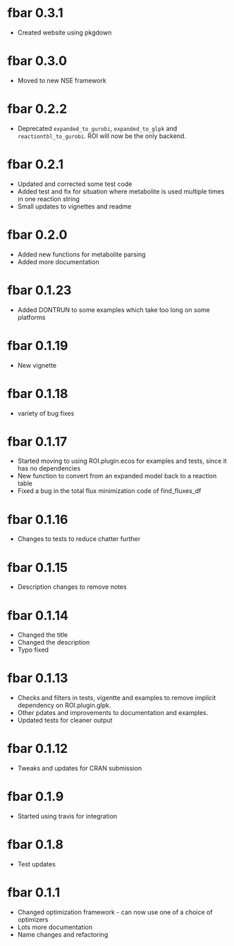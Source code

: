 # fbar 0.3.1

- Created website using pkgdown

# fbar 0.3.0

- Moved to new NSE framework

# fbar 0.2.2

- Deprecated `expanded_to_gurobi`, `expanded_to_glpk` and `reactiontbl_to_gurobi`. ROI will now be the only backend.

# fbar 0.2.1

- Updated and corrected some test code
- Added test and fix for situation where metabolite is used multiple times in one reaction string
- Small updates to vignettes and readme

# fbar 0.2.0

- Added new functions for metabolite parsing
- Added more documentation

# fbar 0.1.23

- Added DONTRUN to some examples which take too long on some platforms

# fbar 0.1.19

- New vignette

# fbar 0.1.18

- variety of bug fixes

# fbar 0.1.17

- Started moving to using ROI.plugin.ecos for examples and tests, since it has no dependencies
- New function to convert from an expanded model back to a reaction table
- Fixed a bug in the total flux minimization code of find_fluxes_df

# fbar 0.1.16

- Changes to tests to reduce chatter further

# fbar 0.1.15

- Description changes to remove notes

# fbar 0.1.14

- Changed the title
- Changed the description
- Typo fixed

# fbar 0.1.13

- Checks and filters in tests, vigentte and examples to remove implicit dependency on ROI.plugin.glpk.
- Other pdates and improvements to documentation and examples.
- Updated tests for cleaner output

# fbar 0.1.12

- Tweaks and updates for CRAN submission

# fbar 0.1.9

- Started using travis for integration

# fbar 0.1.8

- Test updates

# fbar 0.1.1

- Changed optimization framework - can now use one of a choice of optimizers
- Lots more documentation
- Name changes and refactoring


